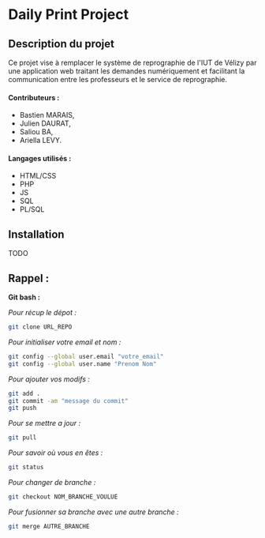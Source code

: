 # Daily Print Project

## Description du projet

Ce projet vise à remplacer le système de reprographie de l'IUT de Vélizy par une application web traitant les demandes numériquement et facilitant la communication entre les professeurs et le service de reprographie.

#### Contributeurs :
* Bastien MARAIS,
* Julien DAURAT,
* Saliou BA,
* Ariella LEVY.


#### Langages utilisés :
* HTML/CSS
* PHP
* JS
* SQL
* PL/SQL

## Installation

TODO

## Rappel :

**Git bash :**

*Pour récup le dépot :*
```sh
git clone URL_REPO
```

*Pour initialiser votre email et nom :*
```sh
git config --global user.email "votre_email"
git config --global user.name "Prenom Nom"
```

*Pour ajouter vos modifs :*
```sh
git add .
git commit -am "message du commit"
git push
```
*Pour se mettre a jour :*
```sh
git pull
```

*Pour savoir où vous en êtes :*
```sh
git status
```
*Pour changer de branche :*
```sh
git checkout NOM_BRANCHE_VOULUE
```

*Pour fusionner sa branche avec une autre branche :*
```sh
git merge AUTRE_BRANCHE
```
